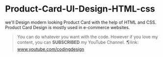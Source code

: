 # Product-Card-UI-Design-HTML-css
we'll Design modern looking Product Card with the help of HTML and CSS. Product Card Design is mostly used in e-commerce websites.

> You can do whatever you want with the code. However if you love my content, you can **SUBSCRIBED** my YouTube Channel.
🌎link: www.youtube.com/codingdesign
